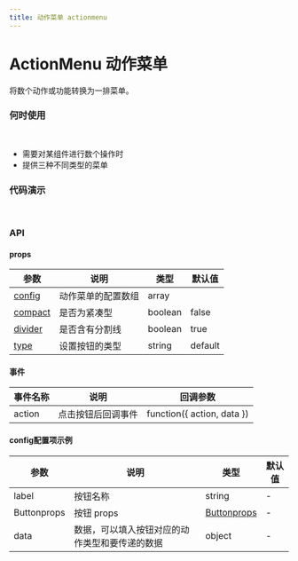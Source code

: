 ```yaml
---
title: 动作菜单 actionmenu
---
```


# ActionMenu 动作菜单
将数个动作或功能转换为一排菜单。

### 何时使用 
&nbsp;
- 需要对某组件进行数个操作时
- 提供三种不同类型的菜单
### 代码演示
&nbsp;

<ClientOnly>
<template>
<code-box>
<template slot="demo">
  <action-menu :config="config" />
</template>
<template slot="title">

## 基本使用

</template>
<template slot="desc">

基本的用法，将数个功能转换为按钮块，通过 `config` 配置按钮块各项属性

</template>
<template slot="code">

``` html
<template slot="demo">
  <action-menu :config="config" />
</template>
```
``` js
export default {
  data () {
    config: [
      { label: '搜索', icon: 'search', data: { action: 'search' } },
      { label: '重置', icon: 'redo', data: { action: 'reset' } },
      [
        { icon: 'plus', label: '新增', data: { action: 'create' } },
        { icon: 'edit', label: '编辑', data: { action: 'update' } }
      ]
    ]
  }
}
```
</template>
</code-box>
&nbsp;
<code-box>
<template slot="demo">
  <action-menu :config="config" :compact="true" />
</template>
<template slot="title">

## 紧凑型

</template>
<template slot="desc">

空间不足时的解决方案，使用`compact`设置紧凑型

</template>
<template slot="code">

``` html
<template slot="demo">
  <action-menu :config="config" :compact="true" />
</template>
```
``` js
export default {
  data () {
    config: [
      { label: '搜索', icon: 'search', data: { action: 'search' } },
      { label: '重置', icon: 'redo', data: { action: 'reset' } },
      [
        { icon: 'plus', label: '新增', data: { action: 'create' } },
        { icon: 'edit', label: '编辑', data: { action: 'update' } }
      ]
    ]
  }
}
```
</template>
</code-box>
&nbsp;
<code-box>
<template slot="demo">
  <a-table :columns="columns" :dataSource="data" :pagination="false">
    <a slot="name" slot-scope="text" href="javascript:;">{{text}}</a>
  </a-table>
</template>
<template slot="title">

## 适应表格内空间的菜单

</template>
<template slot="desc">

表格中的使用场景

</template>

<template slot="code">

``` html
<template slot="demo">
  <a-table :columns="columns" :dataSource="data" :pagination="false">
    <a slot="name" slot-scope="text" href="javascript:;">{{text}}</a>
  </a-table>
</template>
```
``` js
export default {
  data () {
    return {
      tableConfig: [
        { label: '详情', data: { action: 'info' } },
        { label: '删除', data: { action: 'delete' } },
        [
          { icon: 'plus', label: '新增', data: { action: 'create' } },
          { icon: 'edit', label: '编辑', data: { action: 'update' } }
        ]
      ],
      columns: [
        {
          title: '姓名',
          dataIndex: 'name',
        },
        {
          title: '年龄',
          dataIndex: 'age',
        },
        {
          title: '活动范围',
          dataIndex: 'address',
        },
        {
          width: 180,
          title: '操作',
          customRender: (text, data) => {
            return (
              <action-menu type="link" config={this.tableConfig} />
            )
          }
        }
      ],
      data: [
        {
          key: '1',
          name: '莲',
          age: 17,
          address: '秀尽学园'
        },
        {
          key: '2',
          name: '祐介',
          age: 18,
          address: '公立洸星高校'
        },
        {
          key: '3',
          name: '武见',
          age: 26,
          address: '四轩茶屋'
        },
      ]
    }
  }
}
```
</template>
</code-box>
&nbsp;
<code-box>
<template slot="demo">
  <action-menu :config="tableConfig" type="link" />
  <action-menu :config="tableConfig" :divider="false" type="link" style="width:50px" />
</template>
<template slot="title">

## 分割线

</template>
<template slot="desc">

可以通过 `divider` 控制是否显示分割线

</template>
<template slot="code">

``` html
<template slot="demo">
  <action-menu :config="tableConfig" type="link" />
  <a-config-provider :autoInsertSpaceInButton="false">
    <action-menu :config="tableConfig" :divider="false" type="link" />
  </a-config-provider>
</template>
```
``` js
export default {
  data () {
    tableConfig: [
        { label: '详情', data: { action: 'info' } },
        { label: '删除', data: { action: 'delete' } },
        [
          { icon: 'plus', label: '新增', data: { action: 'create' } },
          { icon: 'edit', label: '编辑', data: { action: 'update' } }
        ]
      ],
  }
}
```
</template>
</code-box>
&nbsp;
<code-box>
<template slot="demo">
  <action-menu :config="config" @action="_action" />
</template>
<template slot="title">

## 事件

</template>
<template slot="desc">

捕获组件传来的 `action` 事件

</template>
<template slot="code">

``` html
<template slot="demo">
  <action-menu :config="config" @action="_action" />
</template>
```
``` js
export default {
  data () {
    config: [
        { label: '搜索', icon: 'search', data: { action: 'search', data: 'This is a message of search' } },
        { label: '重置', icon: 'redo', data: { action: 'reset', data: 'This is a message of reset' } },
        [
          { icon: 'plus', label: '新增', data: { action: 'create', data: 'This is a message of create' } },
          { icon: 'edit', label: '编辑', data: { action: 'update', data: 'This is a message of update' } }
        ]
      ]
  },
  methods: {
    /**
     * ---
     * @param {String} action 动作
     * @param {Object} data 数据
     * ---
     */
    _action({ action, data }) {
      console.log('action:'action)
      console.log('data:'data)
    }
  }
}
```
</template>
</code-box>
&nbsp;
</template>
</ClientOnly>

### API
#### props

参数 | 说明 | 类型 | 默认值
--|--|--|--
[config](#基本使用) | 动作菜单的配置数组 | array |
[compact](#紧凑型) | 是否为紧凑型 | boolean | false
[divider](#分割线) | 是否含有分割线 | boolean | true
[type](#适应表格内空间的菜单) | 设置按钮的类型 | string | default

#### 事件

事件名称 | 说明 | 回调参数 
--|--|--
action | 点击按钮后回调事件 | function({ action, data })

#### config配置项示例

参数 | 说明 | 类型 | 默认值
--|--|--|--
label | 按钮名称 | string | -
Buttonprops | 按钮 props | [Buttonprops](https://www.antdv.com/components/button) | -
data | 数据，可以填入按钮对应的动作类型和要传递的数据 | object | -

<script>
export default {
  data () {
    return {
      config: [
        { label: '搜索', icon: 'search', data: { action: 'search', data: 'This is a message of search' } },
        { label: '重置', icon: 'redo', data: { action: 'reset', data: 'This is a message of reset' } },
        [
          { icon: 'plus', label: '新增', data: { action: 'create', data: 'This is a message of create' } },
          { icon: 'edit', label: '编辑', data: { action: 'update', data: 'This is a message of update' } }
        ]
      ],
      tableConfig: [
        { label: '详情', data: { action: 'info' } },
        { label: '删除', data: { action: 'delete' } },
        [
          { icon: 'plus', label: '新增', data: { action: 'create' } },
          { icon: 'edit', label: '编辑', data: { action: 'update' } }
        ]
      ],
      columns: [
        {
          title: '姓名',
          dataIndex: 'name',
        },
        {
          title: '年龄',
          dataIndex: 'age',
        },
        {
          title: '活动范围',
          dataIndex: 'address',
        },
        {
          width: 178,
          title: '操作',
          customRender: (text, data) => {
            return (
              <action-menu type="link" config={this.tableConfig} />
            )
          }
        }
      ],
      data: [
        {
          key: '1',
          name: '莲',
          age: 17,
          address: '秀尽学园'
        },
        {
          key: '2',
          name: '祐介',
          age: 18,
          address: '公立洸星高校'
        },
        {
          key: '3',
          name: '武见',
          age: 26,
          address: '四轩茶屋'
        },
      ]
    }
  },
  methods: {
    _action({ action, data }) {
      console.log('action:', action)
      console.log('data:', data)
    }
  }
}
</script>
<style>
  .bmr{
    margin-right: 8px!important;
  }
</style>